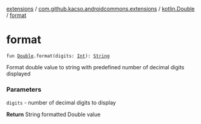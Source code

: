 [extensions](../../index.md) / [com.github.kacso.androidcommons.extensions](../index.md) / [kotlin.Double](index.md) / [format](./format.md)

# format

`fun `[`Double`](https://kotlinlang.org/api/latest/jvm/stdlib/kotlin/-double/index.html)`.format(digits: `[`Int`](https://kotlinlang.org/api/latest/jvm/stdlib/kotlin/-int/index.html)`): `[`String`](https://kotlinlang.org/api/latest/jvm/stdlib/kotlin/-string/index.html)

Format double value to string with predefined number of decimal digits displayed

### Parameters

`digits` - number of decimal digits to display

**Return**
String formatted Double value

